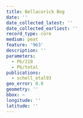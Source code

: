 ```yaml
---
title: Bellacorick Bog
date: ''
date_collected_latest: ''
date_collected_earliest: ''
record_type: core
medium: peat
feature: '963'
description: ''
parameters:
  - Pb/210
  - Pb/total
publications:
  - schell_etal93
geo_error: 0.0
geometry: ''
bbox: ~
longitude: ''
latitude: ''
---
```

